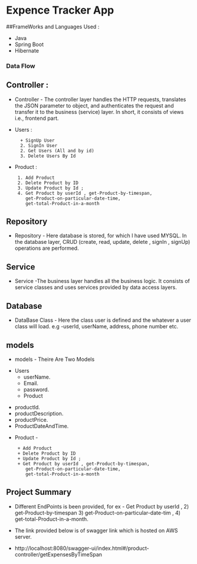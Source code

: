 
# Expence Tracker App




##FrameWorks and Languages Used : 
* Java 
* Spring Boot 
* Hibernate

### Data Flow

## Controller :
+ Controller - The controller layer handles the HTTP requests, translates the JSON parameter to object, and authenticates the request and transfer it to the business (service) layer. In short, it consists of views i.e., frontend part.



* Users :

        + SignUp User
        2. SignIn User
        2. Get Users (All and by id)
        3. Delete Users By Id
        

 * Product :

        1. Add Product
        2. Delete Product by ID
        3. Update Product by Id ;
        4. Get Product by userId , get-Product-by-timespan, 
           get-Product-on-particular-date-time,
           get-total-Product-in-a-month
 
## Repository 
+ Repository - Here database is stored, for which I have used MYSQL. In the database layer, CRUD (create, read, update, delete , signIn , signUp) operations are performed.

## Service
+ Service -The business layer handles all the business logic. It consists of service classes and uses services provided by data access layers.

## Database 
+ DataBase Class - Here the class user is defined and the whatever a user class will load. e.g -userId, userName, address, phone number etc.

## models 
+ models - Theire Are Two Models
 * Users
   + userName.
   + Email.
   + password.
   + Product
  + productId.
  + productDescription.
  + productPrice.
  + ProductDateAndTime.

 

 * Product -

        + Add Product
        + Delete Product by ID
        + Update Product by Id ;
        + Get Product by userId , get-Product-by-timespan, 
           get-Product-on-particular-date-time,
           get-total-Product-in-a-month

## Project Summary           
  * Different EndPoints is been provided, for ex - Get Product by userId , 2) get-Product-by-timespan 
        3) get-Product-on-particular-date-tim , 4) get-total-Product-in-a-month.

  * The link provided below is of swagger link which is hosted on AWS server.  
   + http://localhost:8080/swagger-ui/index.html#/product-controller/getExpensesByTimeSpan    
